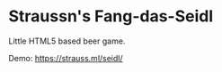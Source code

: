 Straussn's Fang-das-Seidl
===================

Little HTML5 based beer game.

Demo: https://strauss.ml/seidl/
